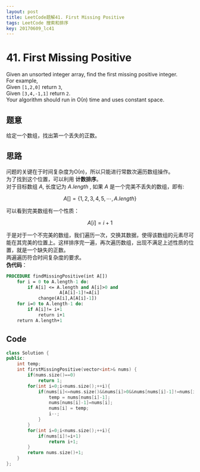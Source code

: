 ```yaml
---
layout: post
title: LeetCode题解41. First Missing Positive
tags: LeetCode 搜索和排序
key: 20170609_lc41
---
```

# 41. First Missing Positive
Given an unsorted integer array, find the first missing positive integer.  
For example,  
Given `[1,2,0]` return `3`,  
Given `[3,4,-1,1]` return `2`.  
Your algorithm should run in O(*n*) time and uses constant space.
## 题意
给定一个数组，找出第一个丢失的正数。  
## 思路
问题的关键在于时间复杂度为O(*n*)，所以只能进行常数次遍历数组操作。  
为了找到这个位置，可以利用 **计数排序**。  
对于目标数组 $A$, 长度记为 $A.length$ , 如果 $A$ 是一个完美不丢失的数组，即有:

$$A[]=\{1,2,3,4,5,\cdots,A.length\}$$  

可以看到完美数组有一个性质：  

$$A[i]=i+1$$  

于是对于一个不完美的数组，我们遍历一次，交换其数据，使得该数组的元素尽可能在其完美的位置上。这样排序完一遍，再次遍历数组，出现不满足上述性质的位置，就是一个缺失的正数。  
两遍遍历符合时间复杂度的要求。    
**伪代码**：
~~~pascal
PROCEDURE findMissingPositive(int A[])
    for i = 0 to A.length-1 do:
        if A[i] <= A.length and A[i]>0 and
                    A[A[i]-1]!=A[i]
            change(A[i],A[A[i]-1])
    for i=0 to A.length-1 do:
        if A[i]!= i+1
            return i+1
    return A.length+1
~~~
## Code
~~~cpp
class Solution {
public:
    int temp;
    int firstMissingPositive(vector<int>& nums) {
        if(nums.size()==0)
            return 1;
        for(int i=0;i<nums.size();++i){
            if(nums[i]<=nums.size()&&nums[i]>0&&nums[nums[i]-1]!=nums[i]){
                temp = nums[nums[i]-1];
                nums[nums[i]-1]=nums[i];
                nums[i] = temp;
                i--;
            }
        }
        for(int i=0;i<nums.size();++i){
            if(nums[i]!=i+1)
                return i+1;
        }
        return nums.size()+1;
    }
};
~~~
